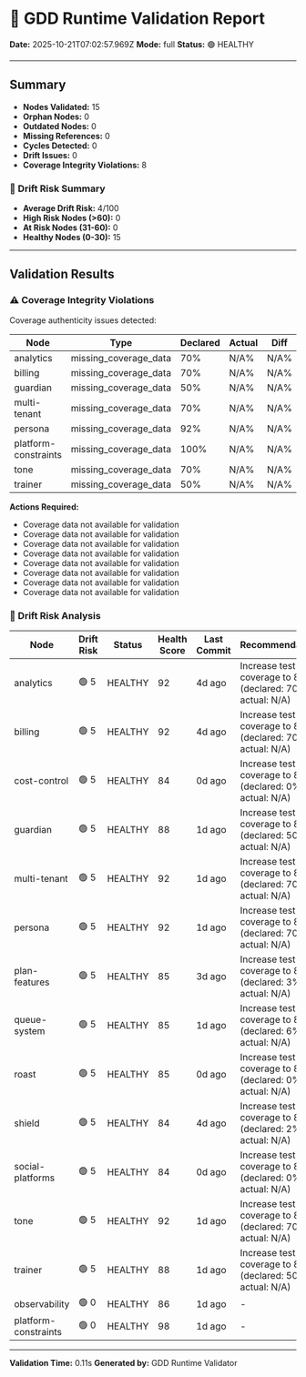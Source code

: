 # 🧩 GDD Runtime Validation Report

**Date:** 2025-10-21T07:02:57.969Z
**Mode:** full
**Status:** 🟢 HEALTHY

---

## Summary

- **Nodes Validated:** 15
- **Orphan Nodes:** 0
- **Outdated Nodes:** 0
- **Missing References:** 0
- **Cycles Detected:** 0
- **Drift Issues:** 0
- **Coverage Integrity Violations:** 8

### 🔮 Drift Risk Summary

- **Average Drift Risk:** 4/100
- **High Risk Nodes (>60):** 0
- **At Risk Nodes (31-60):** 0
- **Healthy Nodes (0-30):** 15

---

## Validation Results

### ⚠️ Coverage Integrity Violations

Coverage authenticity issues detected:

| Node | Type | Declared | Actual | Diff | Severity |
|------|------|----------|--------|------|----------|
| analytics | missing_coverage_data | 70% | N/A% | N/A% | warning |
| billing | missing_coverage_data | 70% | N/A% | N/A% | warning |
| guardian | missing_coverage_data | 50% | N/A% | N/A% | warning |
| multi-tenant | missing_coverage_data | 70% | N/A% | N/A% | warning |
| persona | missing_coverage_data | 92% | N/A% | N/A% | warning |
| platform-constraints | missing_coverage_data | 100% | N/A% | N/A% | warning |
| tone | missing_coverage_data | 70% | N/A% | N/A% | warning |
| trainer | missing_coverage_data | 50% | N/A% | N/A% | warning |

**Actions Required:**
- Coverage data not available for validation
- Coverage data not available for validation
- Coverage data not available for validation
- Coverage data not available for validation
- Coverage data not available for validation
- Coverage data not available for validation
- Coverage data not available for validation
- Coverage data not available for validation

### 🔮 Drift Risk Analysis

| Node | Drift Risk | Status | Health Score | Last Commit | Recommendations |
|------|------------|--------|--------------|-------------|-----------------|
| analytics | 🟢 5 | HEALTHY | 92 | 4d ago | Increase test coverage to 80%+ (declared: 70%, actual: N/A) |
| billing | 🟢 5 | HEALTHY | 92 | 4d ago | Increase test coverage to 80%+ (declared: 70%, actual: N/A) |
| cost-control | 🟢 5 | HEALTHY | 84 | 0d ago | Increase test coverage to 80%+ (declared: 0%, actual: N/A) |
| guardian | 🟢 5 | HEALTHY | 88 | 1d ago | Increase test coverage to 80%+ (declared: 50%, actual: N/A) |
| multi-tenant | 🟢 5 | HEALTHY | 92 | 1d ago | Increase test coverage to 80%+ (declared: 70%, actual: N/A) |
| persona | 🟢 5 | HEALTHY | 92 | 1d ago | Increase test coverage to 80%+ (declared: 70%, actual: N/A) |
| plan-features | 🟢 5 | HEALTHY | 85 | 3d ago | Increase test coverage to 80%+ (declared: 3%, actual: N/A) |
| queue-system | 🟢 5 | HEALTHY | 85 | 1d ago | Increase test coverage to 80%+ (declared: 6%, actual: N/A) |
| roast | 🟢 5 | HEALTHY | 85 | 0d ago | Increase test coverage to 80%+ (declared: 0%, actual: N/A) |
| shield | 🟢 5 | HEALTHY | 84 | 4d ago | Increase test coverage to 80%+ (declared: 2%, actual: N/A) |
| social-platforms | 🟢 5 | HEALTHY | 84 | 0d ago | Increase test coverage to 80%+ (declared: 0%, actual: N/A) |
| tone | 🟢 5 | HEALTHY | 92 | 1d ago | Increase test coverage to 80%+ (declared: 70%, actual: N/A) |
| trainer | 🟢 5 | HEALTHY | 88 | 1d ago | Increase test coverage to 80%+ (declared: 50%, actual: N/A) |
| observability | 🟢 0 | HEALTHY | 86 | 1d ago | - |
| platform-constraints | 🟢 0 | HEALTHY | 98 | 1d ago | - |

---

**Validation Time:** 0.11s
**Generated by:** GDD Runtime Validator
